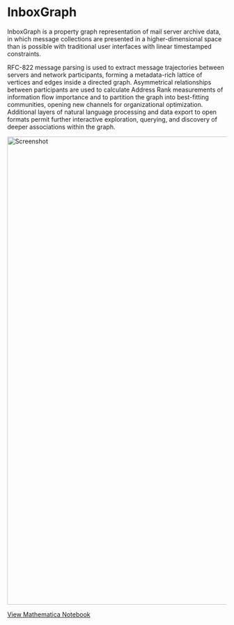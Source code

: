 # InboxGraph

InboxGraph is a property graph representation of mail server archive data, in which message collections are presented in a higher-dimensional space than is possible with traditional user interfaces with linear timestamped constraints.

RFC-822 message parsing is used to extract message trajectories between servers and network participants, forming a metadata-rich lattice of vertices and edges inside a directed graph. Asymmetrical relationships between participants are used to calculate Address Rank measurements of information flow importance and to partition the graph into best-fitting communities, opening new channels for organizational optimization. Additional layers of natural language processing and data export to open formats permit further interactive exploration, querying, and discovery of deeper associations within the graph.

<img width="1071" alt="Screenshot" src="https://user-images.githubusercontent.com/25379378/87357241-6d307280-c518-11ea-974b-23d20c8225de.png">

[View Mathematica Notebook](https://iryanbell.github.io/inboxgraph/)
